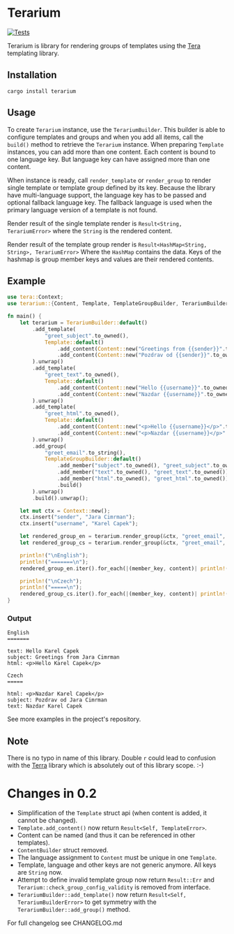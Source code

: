 # Terarium

[![Tests](https://github.com/elmordo/terarium/actions/workflows/tests.yml/badge.svg)](https://github.com/elmordo/terarium/actions/workflows/tests.yml)

Terarium is library for rendering groups of templates using the [Tera](https://github.com/Keats/tera) templating library.

## Installation

```shell
cargo install terarium
```

## Usage

To create `Terarium` instance, use the `TerariumBuilder`. This builder is able to configure templates and groups and 
when you add all items, call the `build()` method to retrieve the `Terarium` instance. When preparing `Template` 
instances, you can add more than one content. Each content is bound to one language key. But language key can have 
assigned more than one content.

When instance is ready, call `render_template` or `render_group` to render single template or template group defined by 
its key. Because the library have multi-language support, the language key has to be passed and optional fallback 
language key. The fallback language is used when the primary language version of a template is not found.

Render result of the single template render is `Result<String, TerariumError>` where the `String` is the rendered 
content.

Render result of the template group render is `Result<HashMap<String, String>, TerariumError>` Where the `HashMap` 
contains the data. Keys of the hashmap is group member keys and values are their rendered contents.

## Example

```rust
use tera::Context;
use terarium::{Content, Template, TemplateGroupBuilder, TerariumBuilder};

fn main() {
    let terarium = TerariumBuilder::default()
        .add_template(
            "greet_subject".to_owned(),
            Template::default()
                .add_content(Content::new("Greetings from {{sender}}".to_owned(), vec!["en".to_owned()])).unwrap()
                .add_content(Content::new("Pozdrav od {{sender}}".to_owned(), vec!["cs".to_owned()])).unwrap()
        ).unwrap()
        .add_template(
            "greet_text".to_owned(),
            Template::default()
                .add_content(Content::new("Hello {{username}}".to_owned(), vec!["en".to_owned()])).unwrap()
                .add_content(Content::new("Nazdar {{username}}".to_owned(), vec!["cs".to_owned()])).unwrap()
        ).unwrap()
        .add_template(
            "greet_html".to_owned(),
            Template::default()
                .add_content(Content::new("<p>Hello {{username}}</p>".to_owned(), vec!["en".to_owned()])).unwrap()
                .add_content(Content::new("<p>Nazdar {{username}}</p>".to_owned(), vec!["cs".to_owned()])).unwrap()
        ).unwrap()
        .add_group(
            "greet_email".to_string(),
            TemplateGroupBuilder::default()
                .add_member("subject".to_owned(), "greet_subject".to_owned())
                .add_member("text".to_owned(), "greet_text".to_owned())
                .add_member("html".to_owned(), "greet_html".to_owned())
                .build()
        ).unwrap()
        .build().unwrap();

    let mut ctx = Context::new();
    ctx.insert("sender", "Jara Cimrman");
    ctx.insert("username", "Karel Capek");

    let rendered_group_en = terarium.render_group(&ctx, "greet_email", "en", None).unwrap();
    let rendered_group_cs = terarium.render_group(&ctx, "greet_email", "cs", None).unwrap();

    println!("\nEnglish");
    println!("=======\n");
    rendered_group_en.iter().for_each(|(member_key, content)| println!("{}: {}", member_key, content));

    println!("\nCzech");
    println!("=====\n");
    rendered_group_cs.iter().for_each(|(member_key, content)| println!("{}: {}", member_key, content));
}
```

### Output

```
English
=======

text: Hello Karel Capek
subject: Greetings from Jara Cimrman
html: <p>Hello Karel Capek</p>

Czech
=====

html: <p>Nazdar Karel Capek</p>
subject: Pozdrav od Jara Cimrman
text: Nazdar Karel Capek

```

See more examples in the project's repository.

## Note

There is no typo in name of this library. Double `r` could lead to confusion with the
[Terra](https://crates.io/crates/terra) library which is absolutely out of this library scope. :-)  

# Changes in 0.2

* Simplification of the `Template` struct api (when content is added, it cannot be changed).
* `Template.add_content()` now return `Result<Self, TemplateError>`.
* Content can be named (and thus it can be referenced in other templates).
* `ContentBuilder` struct removed.
* The language assignment to `Content` must be unique in one `Template`.
* Template, language and other keys are not generic anymore. All keys are `String` now.
* Attempt to define invalid template group now return `Result::Err` and `Terarium::check_group_config_validity`
  is removed from interface.
* `TerariumBuilder::add_template()` now return `Result<Self, TerariumBuilderError>` to get symmetry with
  the `TerariumBuilder::add_group()` method.

For full changelog see CHANGELOG.md

